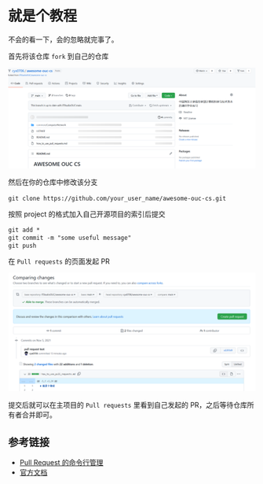 # 就是个教程

不会的看一下，会的忽略就完事了。

首先将该仓库 `fork` 到自己的仓库

![](./img/fork.png)


然后在你的仓库中修改该分支

`git clone https://github.com/your_user_name/awesome-ouc-cs.git`

按照 project 的格式加入自己开源项目的索引后提交

```
git add *
git commit -m "some useful message"
git push
```

在 `Pull requests` 的页面发起 PR

![](./img/pull_request.png) 

提交后就可以在主项目的 `Pull requests` 里看到自己发起的 PR，之后等待仓库所有者合并即可。

## 参考链接

- [Pull Request 的命令行管理](http://www.ruanyifeng.com/blog/2017/07/pull_request.html)
- [官方文档](https://docs.github.com/en/pull-requests/collaborating-with-pull-requests/proposing-changes-to-your-work-with-pull-requests/about-pull-requests)
